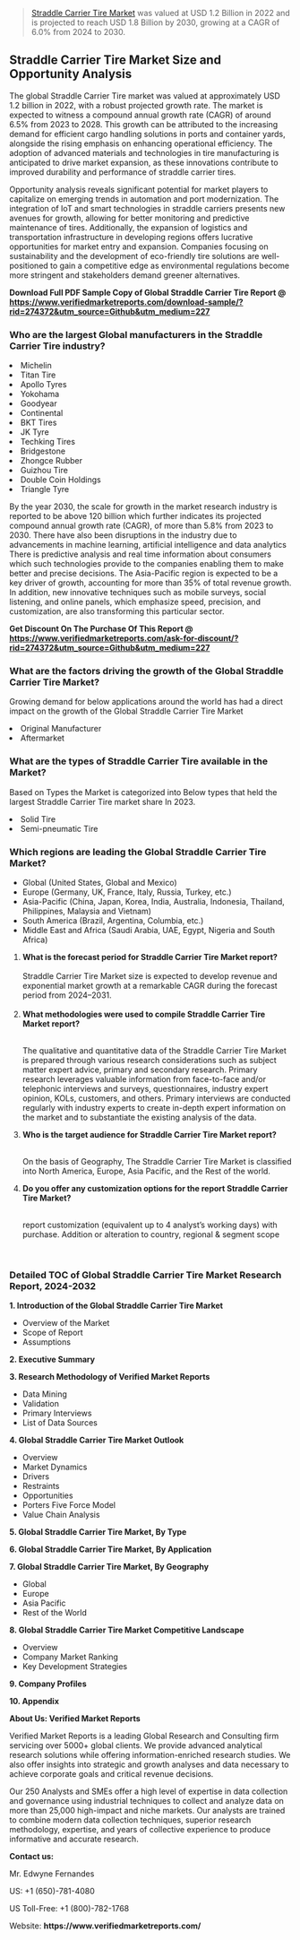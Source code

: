 <blockquote><p><p><a href="https://www.verifiedmarketreports.com/download-sample/?rid=274372&utm_source=Github&utm_medium=227" target="_blank">Straddle Carrier Tire Market</a> was valued at USD 1.2 Billion in 2022 and is projected to reach USD 1.8 Billion by 2030, growing at a CAGR of 6.0% from 2024 to 2030.</p></blockquote><p><h2>Straddle Carrier Tire Market Size and Opportunity Analysis</h2><p>The global Straddle Carrier Tire market was valued at approximately USD 1.2 billion in 2022, with a robust projected growth rate. The market is expected to witness a compound annual growth rate (CAGR) of around 6.5% from 2023 to 2028. This growth can be attributed to the increasing demand for efficient cargo handling solutions in ports and container yards, alongside the rising emphasis on enhancing operational efficiency. The adoption of advanced materials and technologies in tire manufacturing is anticipated to drive market expansion, as these innovations contribute to improved durability and performance of straddle carrier tires.</p><p>Opportunity analysis reveals significant potential for market players to capitalize on emerging trends in automation and port modernization. The integration of IoT and smart technologies in straddle carriers presents new avenues for growth, allowing for better monitoring and predictive maintenance of tires. Additionally, the expansion of logistics and transportation infrastructure in developing regions offers lucrative opportunities for market entry and expansion. Companies focusing on sustainability and the development of eco-friendly tire solutions are well-positioned to gain a competitive edge as environmental regulations become more stringent and stakeholders demand greener alternatives.</p></p><p class=""><strong>Download Full PDF Sample Copy of Global Straddle Carrier Tire Report @ <a href="https://www.verifiedmarketreports.com/download-sample/?rid=274372&amp;utm_source=Github&amp;utm_medium=227" target="_blank">https://www.verifiedmarketreports.com/download-sample/?rid=274372&amp;utm_source=Github&amp;utm_medium=227</a></strong></p><h3 id="" class="">Who are the largest Global manufacturers in the Straddle Carrier Tire industry?</h3><p><li>Michelin</li><li> Titan Tire</li><li> Apollo Tyres</li><li> Yokohama</li><li> Goodyear</li><li> Continental</li><li> BKT Tires</li><li> JK Tyre</li><li> Techking Tires</li><li> Bridgestone</li><li> Zhongce Rubber</li><li> Guizhou Tire</li><li> Double Coin Holdings</li><li> Triangle Tyre</li></p><div class=""><div class="" dir="" data-message-author-role="" data-message-id="" data-message-model-slug=""><div class=""><div class=""><div class=""><div class="" dir="" data-message-author-role="" data-message-id="" data-message-model-slug=""><div class=""><div class=""><p>By the year 2030, the scale for growth in the market research industry is reported to be above 120 billion which further indicates its projected compound annual growth rate (CAGR), of more than 5.8% from 2023 to 2030. There have also been disruptions in the industry due to advancements in machine learning, artificial intelligence and data analytics There is predictive analysis and real time information about consumers which such technologies provide to the companies enabling them to make better and precise decisions. The Asia-Pacific region is expected to be a key driver of growth, accounting for more than 35% of total revenue growth. In addition, new innovative techniques such as mobile surveys, social listening, and online panels, which emphasize speed, precision, and customization, are also transforming this particular sector.</p><p><strong>Get Discount On The Purchase Of This Report @&nbsp; <a href="https://www.verifiedmarketreports.com/ask-for-discount/?rid=274372&amp;utm_source=Github&amp;utm_medium=227" target="_blank">https://www.verifiedmarketreports.com/ask-for-discount/?rid=274372&amp;utm_source=Github&amp;utm_medium=227</a></strong></p></div></div></div></div></div></div></div></div><h3 id="" class="">What are the factors driving the growth of the Global Straddle Carrier Tire Market?</h3><p id="" class="">Growing demand for below applications around the world has had a direct impact on the growth of the Global Straddle Carrier Tire Market</p><p id="" class=""><li>Original Manufacturer</li><li> Aftermarket</li></p><h3 id="" class="">What are the types of Straddle Carrier Tire available in the Market?</h3><p id="" class="">Based on Types the Market is categorized into Below types that held the largest Straddle Carrier Tire market share In 2023.</p><p id="" class=""><li>Solid Tire</li><li> Semi-pneumatic Tire</li></p><h3 id="" class="">Which regions are leading the Global Straddle Carrier Tire Market?</h3><ul><li>Global (United States, Global and Mexico)</li><li>Europe (Germany, UK, France, Italy, Russia, Turkey, etc.)</li><li>Asia-Pacific (China, Japan, Korea, India, Australia, Indonesia, Thailand, Philippines, Malaysia and Vietnam)</li><li>South America (Brazil, Argentina, Columbia, etc.)</li><li>Middle East and Africa (Saudi Arabia, UAE, Egypt, Nigeria and South Africa)</li></ul><p><ol><li><strong>What is the forecast period for Straddle Carrier Tire Market report?<br /></strong><br /><span data-sheets-root="1" data-sheets-value="{&quot;1&quot;:2,&quot;2&quot;:&quot;XXXX size is expected to develop revenue and exponential market growth at a remarkable CAGR during the forecast period from 2024&ndash;2030.&quot;}" data-sheets-userformat="{&quot;2&quot;:12674,&quot;4&quot;:{&quot;1&quot;:2,&quot;2&quot;:16776960},&quot;10&quot;:2,&quot;11&quot;:0,&quot;15&quot;:&quot;Arial&quot;,&quot;16&quot;:12}">Straddle Carrier Tire Market size is expected to develop revenue and exponential market growth at a remarkable CAGR during the forecast period from 2024&ndash;2031.</span><br /><br /></li><li><strong>What methodologies were used to compile Straddle Carrier Tire Market report?<br /><br /></strong><p>The qualitative and quantitative data of the&nbsp;Straddle Carrier Tire Market is prepared through various research considerations such as subject matter expert advice, primary and secondary research. Primary research leverages valuable information from face-to-face and/or telephonic interviews and surveys, questionnaires, industry expert opinion, KOLs, customers, and others. Primary interviews are conducted regularly with industry experts to create in-depth expert information on the market and to substantiate the existing analysis of the data.&nbsp;</p></li><li><strong>Who is the target audience for Straddle Carrier Tire Market report?<br /><br /></strong><p>On the basis of Geography, The&nbsp;Straddle Carrier Tire Market is classified into North America, Europe, Asia Pacific, and the Rest of the world.</p></li><li><strong>Do you offer any customization options for the report Straddle Carrier Tire Market?<br /><br /></strong><p>report customization (equivalent up to 4 analyst&rsquo;s working days) with purchase. Addition or alteration to country, regional &amp; segment scope</p><p>&nbsp;</p></li></ol></p><h3 id="" class="">Detailed TOC of Global Straddle Carrier Tire Market Research Report, 2024-2032</h3><p id="" class=""><strong>1. Introduction of the Global Straddle Carrier Tire Market</strong></p><ul><li>Overview of the Market</li><li>Scope of Report</li><li>Assumptions</li></ul><p id="" class=""><strong>2. Executive Summary</strong></p><p id="" class=""><strong>3. Research Methodology of&nbsp;Verified Market Reports</strong></p><ul><li>Data Mining</li><li>Validation</li><li>Primary Interviews</li><li>List of Data Sources</li></ul><p id="" class=""><strong>4. Global Straddle Carrier Tire Market Outlook</strong></p><ul><li>Overview</li><li>Market Dynamics</li><li>Drivers</li><li>Restraints</li><li>Opportunities</li><li>Porters Five Force Model</li><li>Value Chain Analysis</li></ul><p id="" class=""><strong>5. Global Straddle Carrier Tire Market, By&nbsp;Type</strong></p><p id="" class=""><strong>6. Global Straddle Carrier Tire Market, By Application</strong></p><p id="" class=""><strong>7. Global Straddle Carrier Tire Market, By Geography</strong></p><ul><li>Global</li><li>Europe</li><li>Asia Pacific</li><li>Rest of the World</li></ul><p id="" class=""><strong>8. Global Straddle Carrier Tire Market Competitive Landscape</strong></p><ul><li>Overview</li><li>Company Market Ranking</li><li>Key Development Strategies</li></ul><p id="" class=""><strong>9. Company Profiles</strong></p><p id="" class=""><strong>10. Appendix</strong></p><p id="" class=""><strong>About Us: Verified Market Reports</strong></p><p id="" class="">Verified Market Reports is a leading Global Research and Consulting firm servicing over 5000+ global clients. We provide advanced analytical research solutions while offering information-enriched research studies. We also offer insights into strategic and growth analyses and data necessary to achieve corporate goals and critical revenue decisions.</p><p id="" class="">Our 250 Analysts and SMEs offer a high level of expertise in data collection and governance using industrial techniques to collect and analyze data on more than 25,000 high-impact and niche markets. Our analysts are trained to combine modern data collection techniques, superior research methodology, expertise, and years of collective experience to produce informative and accurate research.</p><p id="" class=""><strong>Contact us:</strong></p><p id="" class="">Mr. Edwyne Fernandes</p><p id="" class="">US: +1 (650)-781-4080</p><p id="" class="">US Toll-Free: +1 (800)-782-1768</p><p id="" class="">Website: <a target="" data-test-app-aware-link=""><strong>https://www.verifiedmarketreports.com/</strong></a></p>
